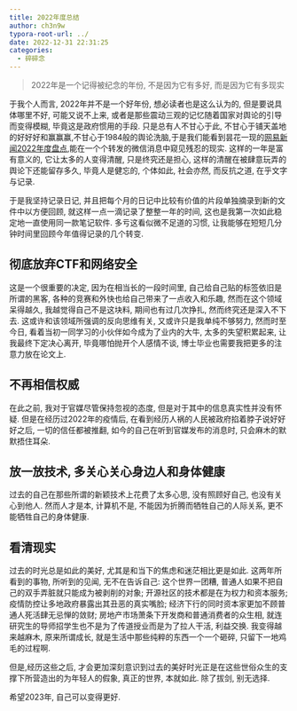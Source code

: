 ```yaml
---
title: 2022年度总结
author: ch3n9w
typora-root-url: ../
date: 2022-12-31 22:31:25
categories:
  - 碎碎念
---
```


> 2022年是一个记得被纪念的年份, 不是因为它有多好, 而是因为它有多现实

<!--more-->

于我个人而言, 2022年并不是一个好年份, 想必读者也是这么认为的, 但是要说具体哪里不好, 可能又说不上来, 或者是那些震动三观的记忆随着国家对舆论的引导而变得模糊, 毕竟这是政府惯用的手段. 只是总有人不甘心于此, 不甘心于铺天盖地的好好好和赢赢赢,不甘心于1984般的舆论洗脑,于是我们能看到昙花一现的[网易新闻2022年度盘点](https://www.youtube.com/watch?v=Ld-86HD-5uQ),能在一个个转发的微信消息中窥见残忍的现实. 这样的一年是富有意义的, 它让太多的人变得清醒, 只是终究还是担心, 这样的清醒在被肆意玩弄的舆论下还能留存多久, 毕竟人是健忘的, 个体如此, 社会亦然, 而反抗之道, 在乎文字与记录.

于是我坚持记录日记, 并且把每个月的日记中比较有价值的片段单独摘录到新的文件中以方便回顾, 就这样一点一滴记录了整整一年的时间, 这也是我第一次如此稳定地一直使用同一款笔记软件. 多亏这看似微不足道的习惯, 让我能够在短短几分钟时间里回顾今年值得记录的几个转变. 

## 彻底放弃CTF和网络安全

这是一个很重要的决定, 因为在相当长的一段时间里, 自己给自己贴的标签依旧是所谓的黑客, 各种的竞赛和外快也给自己带来了一点收入和乐趣, 然而在这个领域呆得越久, 我越觉得自己不是这块料, 期间也有过几次挣扎, 然而终究还是深入不下去. 这或许和该领域所强调的反向思维有关, 又或许只是我单纯不够努力, 然而时至今日, 看着当初一同学习的小伙伴如今成为了业内的大牛, 太多的失望积累起来, 让我最终下定决心离开, 毕竟哪怕抛开个人感情不谈, 博士毕业也需要我把更多的注意力放在论文上.

## 不再相信权威

在此之前, 我对于官媒尽管保持忽视的态度, 但是对于其中的信息真实性并没有怀疑. 但是在经历过2022年的疫情后, 在看到经历人祸的人民被政府掐着脖子说好好好之后, 一切的信任都被推翻, 如今的自己在听到官媒发布的消息时, 只会麻木的默默捂住耳朵.

## 放一放技术, 多关心关心身边人和身体健康

过去的自己在那些所谓的新颖技术上花费了太多心思, 没有照顾好自己, 也没有关心到他人. 然而人才是本, 计算机不是, 不能因为折腾而牺牲自己的人际关系, 更不能牺牲自己的身体健康.

## 看清现实

过去的时光总是如此的美好, 尤其是和当下的焦虑和迷茫相比更是如此. 这两年所看到的事物, 所听到的见闻, 无不在告诉自己: 这个世界一团糟, 普通人如果不把自己的双手弄脏就只能成为被剥削的对象; 开源社区的技术都是在为权力和资本服务; 疫情防控让多地政府暴露出其丑恶的真实嘴脸; 经济下行的同时资本家更加不顾普通人死活肆无忌惮的敛财; 房地产市场萧条下开发商和普通消费者的众生相, 就连研究生的导师招学生也不是为了传道授业而是为了拉人干活, 利益交换. 我变得越来越麻木, 原来所谓成长, 就是生活中那些纯粹的东西一个一个砸碎, 只留下一地鸡毛的过程啊.

但是,经历这些之后, 才会更加深刻意识到过去的美好时光正是在这些世俗众生的支撑下所营造出的为年轻人的假象, 真正的世界, 本就如此. 除了拔剑, 别无选择.

希望2023年, 自己可以变得更好.

